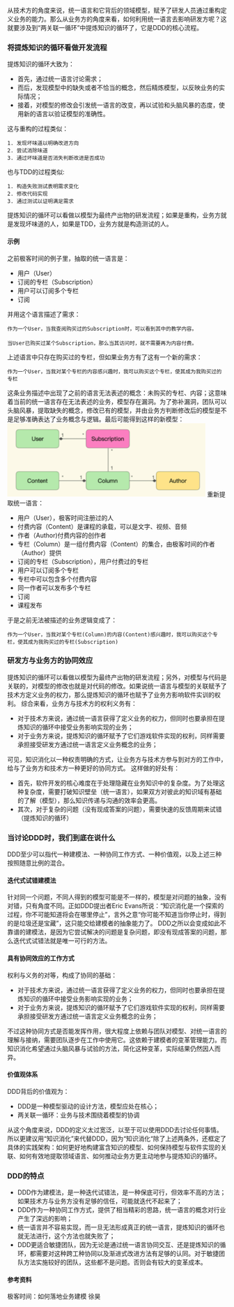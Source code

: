 
从技术方的角度来说，统一语言和它背后的领域模型，赋予了研发人员通过重构定义业务的能力。那么从业务方的角度来看，如何利用统一语言去影响研发方呢？这就要涉及到“两关联一循环”中提炼知识的循环了，它是DDD的核心流程。

### 将提炼知识的循环看做开发流程
提炼知识的循环大致为：
- 首先，通过统一语言讨论需求；
- 而后，发现模型中的缺失或者不恰当的概念，然后精炼模型，以反映业务的实际情况；
- 接着，对模型的修改会引发统一语言的改变，再以试验和头脑风暴的态度，使用新的语言以验证模型的准确性。

这与重构的过程类似：
```
1. 发现坏味道以明确改进方向
2. 尝试消除味道
3. 通过坏味道是否消失判断改进是否成功
```
也与TDD的过程类似:
```
1. 构造失败测试表明需求变化
2. 修改代码实现
3. 通过测试以证明满足需求
```
提炼知识的循环可以看做以模型为最终产出物的研发流程；如果是重构，业务方就是发现坏味道的人，如果是TDD，业务方就是构造测试的人。

#### 示例
之前极客时间的例子里，抽取的统一语言是：
- 用户（User）
- 订阅的专栏（Subscription）
- 用户可以订阅多个专栏
- 订阅

并用这个语言描述了需求：
```
作为一个User，当我查阅购买过的Subscription时，可以看到其中的教学内容。

当User已购买过某个Subscription，那么当其访问时，就不需要再为内容付费。
```
上述语言中只存在购买过的专栏，但如果业务方有了这有一个新的需求：
```
作为一个User，当我对某个专栏的内容感兴趣时，我可以购买这个专栏，使其成为我购买过的专栏
```
这条业务描述中出现了之前的语言无法表述的概念：未购买的专栏、内容；这意味着当前的统一语言存在无法表述的业务，模型存在漏洞。为了弥补漏洞，团队可以头脑风暴，提取缺失的概念，修改已有的模型，并由业务方判断修改后的模型是不是足够准确表达了业务概念与逻辑。最后可能得到这样的新模型：
![新模型](./新模型.png)
重新提取统一语言：
- 用户（User），极客时间注册过的人
- 付费内容（Content）是课程的承载，可以是文字、视频、音频
- 作者（Author)付费内容的创作者
- 专栏（Column）是一组付费内容（Content）的集合，由极客时间的作者（Author）提供
- 订阅的专栏（Subscription），用户付费过的专栏
- 用户可以订阅多个专栏
- 专栏中可以包含多个付费内容
- 同一作者可以发布多个专栏
- 订阅
- 课程发布

于是之前无法被描述的业务逻辑变成了：
```
作为一个User，当我对某个专栏(Column)的内容(Content)感兴趣时，我可以购买这个专栏，使其成为我购买过的专栏(Subscription)
```

### 研发方与业务方的协同效应
提炼知识的循环可以看做以模型为最终产出物的研发流程；另外，对模型与代码是关联的，对模型的修改也就是对代码的修改。如果说统一语言与模型的关联赋予了技术方定义业务的权力，那么提炼知识的循环也赋予了业务方影响软件实训的权利。
综合来看，业务方与技术方的权利义务有：
- 对于技术方来说，通过统一语言获得了定义业务的权力，但同时也要承担在提炼知识的循环中接受业务影响实现的业务；
- 对于业务方来说，提炼知识的循环赋予了它们游戏软件实现的权利，同样需要承担接受研发方通过统一语言定义业务概念的业务；

可见，知识消化以一种权责明确的方式，让业务方与技术方参与到对方的工作中，给与了业务方和技术方一种更好的协同方式。
这样做的好处有：
- 首先，软件开发的核心难度在于处理隐藏在业务知识中的复杂度。为了处理这种复杂度，需要打破知识壁垒（统一语言），如果双方对彼此的知识域有基础的了解（模型），那么知识传递与沟通的效率会更高。
- 其次，对于复杂的问题（没有现成答案的问题），需要快速的反馈周期来试错（提炼知识的循环）

### 当讨论DDD时，我们到底在说什么
DDD至少可以指代一种建模法、一种协同工作方式、一种价值观，以及上述三种按照随意比例的混合。
#### 迭代式试错建模法
针对同一个问题，不同人得到的模型可能是不一样的，模型是对问题的抽象，没有对错，只有角度不同。正如DDD提出者Eric Evans所说：“知识消化是一个探索的过程，你不可能知道将会在哪里停止”，言外之意“你可能不知道当你停止时，得到的是垃圾还是宝藏”，这只能交给建模者的抽象能力了。
DDD之所以会变成如此不靠谱的建模法，是因为它尝试解决的问题是复杂问题，即没有现成答案的问题，那么迭代式试错法就是唯一可行的方法。

#### 具有协同效应的工作方式
权利与义务的对等，构成了协同的基础：
- 对于技术方来说，通过统一语言获得了定义业务的权力，但同时也要承担在提炼知识的循环中接受业务影响实现的业务；
- 对于业务方来说，提炼知识的循环赋予了它们游戏软件实现的权利，同样需要承担接受研发方通过统一语言定义业务概念的业务；

不过这种协同方式是否能发挥作用，很大程度上依赖与团队对模型、对统一语言的理解与接纳，需要团队逐步在工作中使用它。这依赖于建模者的变革管理能力。而知识消化希望通过头脑风暴与试验的方法，简化这种变革，实际结果仍然因人而异。

#### 价值观体系
DDD背后的价值观为：
- DDD是一种模型驱动的设计方法，模型应处在核心；
- 两关联一循环：业务与技术围绕着模型的协调

从这个角度来说，DDD的定义太过宽泛，以至于可以使用DDD去讨论任何事情。所以更建议用“知识消化”来代替DDD，因为“知识消化“除了上述两条外，还框定了具体的实践架构：如何更好地构建富含知识的模型、如何保持模型与软件实现的关联、如何有效地提取领域语言、如何推动业务方更主动地参与提炼知识的循环。

### DDD的特点
- DDD作为建模法，是一种迭代试错法，是一种保底可行，但效率不高的方法；如果技术方与业务方没有足够的信任，可能就迭代不起来了；
- DDD作为一种协同工作方式，提供了相当精彩的思路，统一语言的概念对行业产生了深远的影响；
- 统一语言并不容易实现，而一旦无法形成真正的统一语言，提炼知识的循环也就无法进行，这个方法也就失败了；
- DDD更适合敏捷团队，因为无论是通过统一语言协同交互、还是提炼知识的循环，都需要对这种跨工种协同以及渐进式改进方法有足够的认同。对于敏捷团队方法实施较好的团队，这些都不是问题。否则会有较大的变革成本。

#### 参考资料
极客时间：如何落地业务建模 徐昊